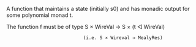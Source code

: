 A function that maintains a state (initially s0) and has monadic output for some  polynomial monad t.

The function f must be of type S × WireVal → S × (t ◁ WireVal) 

```
                            (i.e. S × Wireval → MealyRes)
```
